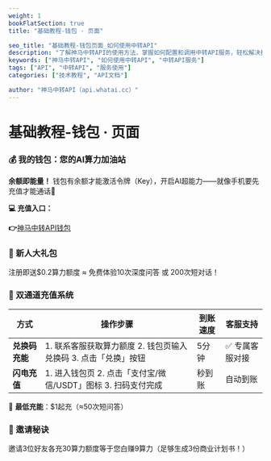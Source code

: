 ```yaml
---
weight: 1
bookFlatSection: true
title: "基础教程-钱包 · 页面"

seo_title: "基础教程-钱包页面_如何使用中转API"
description: "了解神马中转API的使用方法，掌握如何配置和调用中转API服务，轻松解决接口调用难题。"
keywords: ["神马中转API", "如何使用中转API", "中转API服务"]
tags: ["API", "中转API", "服务使用"]
categories: ["技术教程", "API文档"]

author: "神马中转API（api.whatai.cc）"
---
```


# 基础教程-钱包 · 页面



### **💰 我的钱包：您的AI算力加油站**

**余额即能量！** 钱包有余额才能激活令牌（Key），开启AI超能力——就像手机要先充值才能通话📱

**💻 充值入口：**

**👉**[神马中转API钱包](https://api.whatai.cc/topup)




### **🎁 新人大礼包**

注册即送$0.2算力额度 ≈ 免费体验10次深度问答 或 200次短对话！

### **🎉 双通道充值系统**

| **方式** | **操作步骤** | **到账速度** | **客服支持** |
| --- | --- | --- | --- |
| **兑换码充能** | 1. 联系客服获取算力额度 2. 钱包页输入兑换码 3. 点击「兑换」按钮 | 5分钟 | ✅ 专属客服对接 |
| **闪电充值** | 1. 进入钱包页 2. 点击「支付宝/微信/USDT」图标 3. 扫码支付完成 | 秒到账 | 自动到账 |

🔋 **最低充能**：$1起充（≈50次短问答）



### **🌟 邀请秘诀**

邀请3位好友各充30算力额度等于您白赚9算力（足够生成3份商业计划书！）